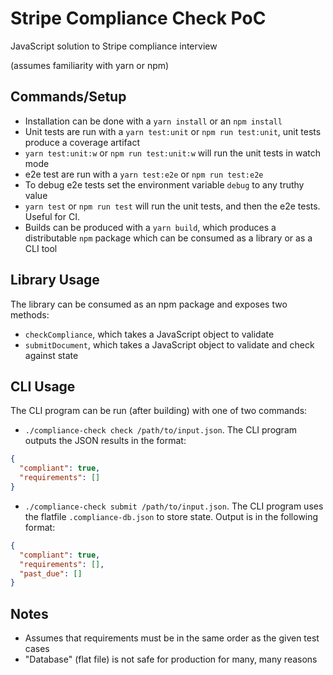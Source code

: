 # Stripe Compliance Check PoC

JavaScript solution to Stripe compliance interview

(assumes familiarity with yarn or npm)

## Commands/Setup

- Installation can be done with a `yarn install` or an `npm install`
- Unit tests are run with a `yarn test:unit` or `npm run test:unit`, unit tests produce a coverage artifact
- `yarn test:unit:w` or `npm run test:unit:w` will run the unit tests in watch mode
- e2e test are run with a `yarn test:e2e` or `npm run test:e2e`
- To debug e2e tests set the environment variable `debug` to any truthy value
- `yarn test` or `npm run test` will run the unit tests, and then the e2e tests. Useful for CI.
- Builds can be produced with a `yarn build`, which produces a distributable `npm` package which can be consumed as a library or as a CLI tool

## Library Usage

The library can be consumed as an npm package and exposes two methods:

- `checkCompliance`, which takes a JavaScript object to validate
- `submitDocument`, which takes a JavaScript object to validate and check against state

## CLI Usage

The CLI program can be run (after building) with one of two commands:

- `./compliance-check check /path/to/input.json`. The CLI program outputs the JSON results in the format:

```json
{
  "compliant": true,
  "requirements": []
}
```

- `./compliance-check submit /path/to/input.json`. The CLI program uses the flatfile `.compliance-db.json` to store state. Output is in the following format:

```json
{
  "compliant": true,
  "requirements": [],
  "past_due": []
}
```

## Notes

- Assumes that requirements must be in the same order as the given test cases
- "Database" (flat file) is not safe for production for many, many reasons
